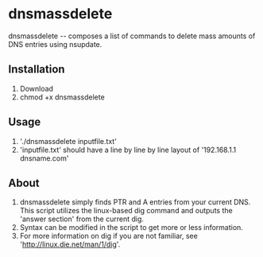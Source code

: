 # dnsmassdelete

dnsmassdelete -- composes a list of commands to delete mass amounts of DNS entries using nsupdate.

## Installation

1. Download
2. chmod +x dnsmassdelete
 

## Usage

1. './dnsmassdelete inputfile.txt'
2. 'inputfile.txt' should have a line by line by line layout of '192.168.1.1 dnsname.com'

## About

1. dnsmassdelete simply finds PTR and A entries from your current DNS. This script utilizes the linux-based dig command and outputs the 'answer section' from the current dig.
2. Syntax can be modified in the script to get more or less information. 
3. For more information on dig if you are not familiar, see 'http://linux.die.net/man/1/dig'.